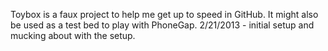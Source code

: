 Toybox is a faux project to help me get up to speed in GitHub. It might also be used as a test bed to play with PhoneGap.
2/21/2013 - initial setup and mucking about with the setup.
